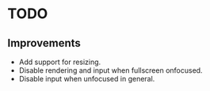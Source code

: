 # TODO

## Improvements

* Add support for resizing.
* Disable rendering and input when fullscreen onfocused.
* Disable input when unfocused in general.
